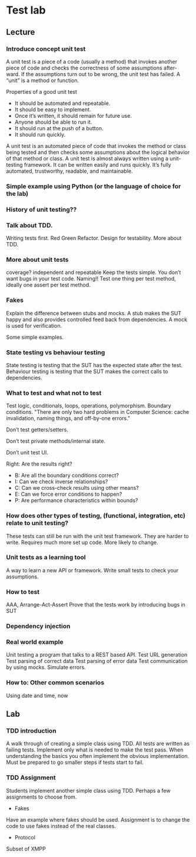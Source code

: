 # Test lab #

## Lecture ##


### Introduce concept unit test ###


A unit test is a piece of a code (usually a method) that invokes another piece of code and checks the correctness of some assumptions after- ward. If the assumptions turn out to be wrong, the unit test has failed. A “unit” is a method or function.

Properties of a good unit test

* It should be automated and repeatable. 
* It should be easy to implement. 
* Once it’s written, it should remain for future use. 
* Anyone should be able to run it. 
* It should run at the push of a button. 
* It should run quickly.

A unit test is an automated piece of code that invokes the method or class being tested and then checks some assumptions about the logical behavior of that method or class. A unit test is almost always written using a unit-testing framework. It can be written easily and runs quickly. It’s fully automated, trustworthy, readable, and maintainable.

### Simple example using Python (or the language of choice for the lab) ###


### History of unit testing?? ###


### Talk about TDD. ###

Writing tests first. 
Red Green Refactor. 
Design for testability. 
More about TDD.

### More about unit tests ###

coverage?
independent and repeatable
Keep the tests simple. You don’t want bugs in your test code. 
Naming!!
Test one thing per test method, ideally one assert per test method.

### Fakes ###

Explain the difference between stubs and mocks.
A stub makes the SUT happy and also provides controlled feed back from dependencies.
A mock is used for verification.

Some simple examples.

### State testing vs behaviour testing ###

State testing is testing that the SUT has the expected state after the test.
Behaviour testing is testing that the SUT makes the correct calls to dependencies.

### What to test and what not to test ###

Test logic, conditionals, loops, operations, polymorphism.
Boundary conditions. "There are only two hard problems in Computer Science: cache invalidation, naming things, and off-by-one errors."

Don’t test getters/setters.

Don’t test private methods/internal state.

Don’t unit test UI.

Right: Are the results right? 
* B: Are all the boundary conditions correct? 
* I: Can we check inverse relationships? 
* C: Can we cross-check results using other means? 
* E: Can we force error conditions to happen? 
* P: Are performance characteristics within bounds?

### How does other types of testing, (functional, integration, etc) relate to unit testing? ###

These tests can still be run with the unit test framework. They are harder to write. Requires much more set up code. More likely to change.

### Unit tests as a learning tool ###

A way to learn a new API or framework. Write small tests to check your assumptions.

### How to test ###

AAA, Arrange-Act-Assert
Prove that the tests work by introducing bugs in SUT

### Dependency injection ###

### Real world example ###

Unit testing a program that talks to a REST based API. 
Test URL generation
Test parsing of correct data
Test parsing of error data
Test communication by using mocks. Simulate errors.

 
### How to: Other common scenarios ###

Using date and time, now

## Lab ##


### TDD introduction ###

A walk through of creating a simple class using TDD. All tests are written as failing tests. Implement only what is needed to make the test pass. When understanding the basics you often implement the obvious implementation. Must be prepared to go smaller steps if tests start to fail.

### TDD Assignment

Students implement another simple class using TDD. Perhaps a few assignments to choose from.

- Fakes

Have an example where fakes should be used. Assignment is to change the code to use fakes instead of the real classes. 

- Protocol

Subset of XMPP